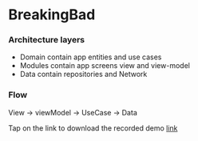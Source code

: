 # BreakingBad

### Architecture layers
- Domain contain app entities and use cases
- Modules contain app screens view and view-model
- Data contain repositories and Network

### Flow
View -> viewModel -> UseCase -> Data

Tap on the link to download the recorded demo
[link](https://drive.google.com/file/d/1lrlKrt9lzbO1h29vryPEGbs8FTJd0Ajq/view?usp=sharing)
